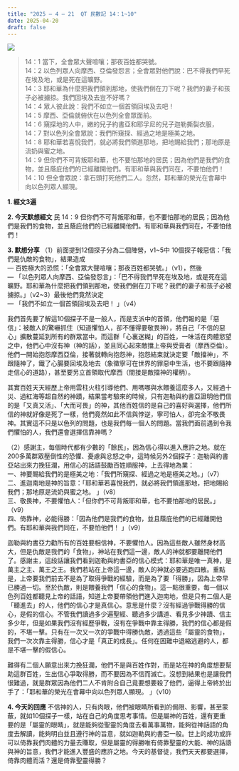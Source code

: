 ```yaml
---
title: "2025 – 4 – 21  QT 民數記 14：1~10"
date: 2025-04-20
draft: false
---
```


![](/images/qt.jpg)

> 14：1 當下，全會眾大聲喧嚷；那夜百姓都哭號。  
> 14：2 以色列眾人向摩西、亞倫發怨言；全會眾對他們說：巴不得我們早死在埃及地，或是死在這曠野。  
> 14：3 耶和華為什麼把我們領到那地，使我們倒在刀下呢？我們的妻子和孩子必被擄掠。我們回埃及去豈不好嗎？  
> 14：4 眾人彼此說：我們不如立一個首領回埃及去吧！  
> 14：5 摩西、亞倫就俯伏在以色列全會眾面前。  
> 14：6 窺探地的人中，嫩的兒子約書亞和耶孚尼的兒子迦勒撕裂衣服，  
> 14：7 對以色列全會眾說：我們所窺探、經過之地是極美之地。  
> 14：8 耶和華若喜悅我們，就必將我們領進那地，把地賜給我們；那地原是流奶與蜜之地。  
> 14：9 但你們不可背叛耶和華，也不要怕那地的居民；因為他們是我們的食物，並且蔭庇他們的已經離開他們。有耶和華與我們同在，不要怕他們！  
> 14：10 但全會眾說：拿石頭打死他們二人。忽然，耶和華的榮光在會幕中向以色列眾人顯現。  



**1. 經文3遍**

**2. 今天默想經文**
民 14：9 但你們不可背叛耶和華，也不要怕那地的居民；因為他們是我們的食物，並且蔭庇他們的已經離開他們。有耶和華與我們同在，不要怕他們！

**3. 默想分享**
（1）前面提到12個探子分為二個陣營，v1\~5中
10個探子報惡信：「我們是仇敵的食物」，結果造成  
— 百姓極大的恐慌：「全會眾大聲喧嚷；那夜百姓都哭號。」（v1），然後  
— 「以色列眾人向摩西、亞倫發怨言」：「巴不得我們早死在埃及地，或是死在這曠野。耶和華為什麼把我們領到那地，使我們倒在刀下呢？我們的妻子和孩子必被擄掠。」（v2\~3）最後他們竟然決定  
— 「我們不如立一個首領回埃及去吧！  」（v4）  

我們首先要了解這10個探子不是一般人，而是支派中的首領，他們報的是「惡信」：被敵人的驚嚇抓住（知道懼怕人，卻不懂得要敬畏神），將自己「不信的惡心」擴散蔓延到所有的群眾當中。而這群「心裏迷糊」的百姓，一味活在肉體慾望之中，他們心中沒有神（神的話），並且同心起來敵擋上帝與受膏者（摩西亞倫）。他們一開始抱怨摩西亞倫，接著就轉向抱怨神，抱怨結束就決定要「敵擋神」，不跟隨神了，鐵了心腸要回埃及地去（象徵寧可在世界的罪惡中生活，也不要跟隨神走信心的道路），甚至要另立首領取代摩西（間接是敵擋神的權柄）。

其實百姓天天經歷上帝用雲柱火柱引導他們、用嗎哪與水餵養這麼多人，又經過十災、過紅海等超自然的神蹟，結果當考驗來的時候，只有迦勒與約書亞證明他們信的是「又真又活」、「大而可畏」的神，其他百姓信的是自己的喜好與選擇，他們所信的神就好像是死了一樣，他們竟然如此不信與悖逆，寧可怕人，卻完全不敬畏神。其實這不只是以色列的問題，也是我們每一個人的問題。當我們面前遇到令我們懼怕的人，我們還會選擇信靠神嗎？

（2）感謝主，每個時代都有少數的「餘民」，因為信心得以進入應許之地。就在200多萬群眾壓倒性的恐懼、憂慮與忿怒之中，這時候另外2個探子：迦勒與約書亞站出來力挽狂瀾，用信心的話語鼓勵百姓順服神，上去得地為業：  
一、神要賜給我們的是極美之地：「我們所窺探、經過之地是極美之地。」（v7）  
二、進迦南地是神的旨意：「耶和華若喜悅我們，就必將我們領進那地，把地賜給我們；那地原是流奶與蜜之地。 」（v8）  
三、敬畏神，不要懼怕人：「但你們不可背叛耶和華，也不要怕那地的居民。」（v9）  
四、倚靠神，必能得勝：「因為他們是我們的食物，並且蔭庇他們的已經離開他們。有耶和華與我們同在，不要怕他們！  」（v9）  

迦勒與約書亞力勸所有的百姓要相信神，不要懼怕人。因為這些敵人雖然身材高大，但是仇敵是我們的「食物」，神站在我們這一邊，敵人的神就都要離開他們了。感謝主，這段話讓我們看到迦勒與約書亞的信心模式：耶和華是唯一真神，是萬主之主、萬王之王。我們若站在上帝這一邊，敵人的神就必要逃跑四散。重點是，上帝要我們前去不是為了取得爭戰的經驗，而是為了要「得勝」，因為上帝早已勝過一切。至於仇敵，則是餵養我們「信心的食物」。這一點很重要，每一個以色列百姓都聽見上帝的話語，知道上帝要帶領他們進入迦南地，但是只有二個人是「聽進去」的人，他們的信心才是真信心。意思是什麼？沒有經過爭戰得勝的信心，是假的信心。不管我們讀過多少遍聖經、聽過多少講道、看見多少神蹟、信主多少年，但是如果我們沒有經歷爭戰，沒有在爭戰中靠主得勝，我們的信心都是假的，不堪一擊。只有在一次又一次的爭戰中得勝仇敵，透過這些「屬靈的食物」，我們一次次靠主得勝，信心才是「真正的成長」。任何在困難中退縮逃避的人，都是不堪一擊的假信心。

難得有二個人願意出來力挽狂瀾，他們不是與百姓作對，而是站在神的角度想要幫助這群百姓，生出信心爭取得勝，而不要因為不信而滅亡。沒想到結果也是讓我們很難過，就是群眾因為他們二人不肯附合自己竟要想要殺了他們，逼得上帝終於出手了：「耶和華的榮光在會幕中向以色列眾人顯現。 」（v10）

**4. 今天的回應**
不信神的人，只有肉眼，他們被眼睛所看到的侷限、影響，甚至蒙蔽，就如10個探子一樣，站在自己的角度思考事情。但是屬神的百姓，還有更重要的是「屬靈的眼睛」，就是能夠從聖靈的角度去看萬事萬物，能夠從神話語的角度去解讀，能夠明白並且遵行神的旨意，就如迦勒與約書亞一般。世上的成功或許可以倚靠我們肉體的力量去賺取，但是屬靈的得勝唯有倚靠聖靈的大能、神的話語與神的旨意，我們才能進入豐盛的應許之地。今天的基督徒，我們天天都要選擇，倚靠肉體而活？還是倚靠聖靈得勝？

